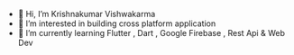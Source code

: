 - 👋 Hi, I’m Krishnakumar Vishwakarma
- 👀 I’m interested in building cross platform application
- 🌱 I’m currently learning Flutter , Dart , Google Firebase , Rest Api & Web Dev
